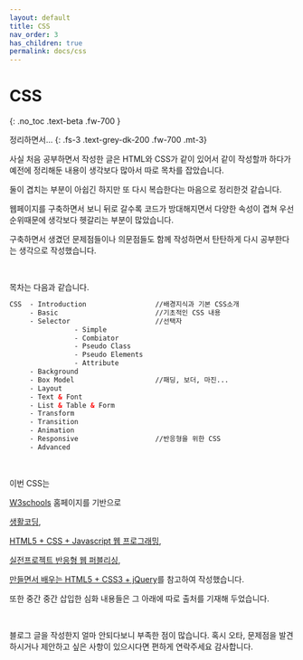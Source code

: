```yaml
---
layout: default
title: CSS
nav_order: 3
has_children: true
permalink: docs/css
---
```


# CSS
{: .no_toc .text-beta .fw-700 }

정리하면서...
{: .fs-3 .text-grey-dk-200 .fw-700 .mt-3}

사실 처음 공부하면서 작성한 글은 HTML와 CSS가 같이 있어서 같이 작성할까 하다가 예전에 정리해둔 내용이 생각보다 많아서 따로 목차를 잡았습니다.

둘이 겹치는 부분이 아쉽긴 하지만 또 다시 복습한다는 마음으로 정리한것 같습니다.

웹페이지를 구축하면서 보니 뒤로 갈수록 코드가 방대해지면서 다양한 속성이 겹쳐 우선순위때문에 생각보다 헷갈리는 부분이 많았습니다.

구축하면서 생겼던 문제점들이나 의문점들도 함께 작성하면서 탄탄하게 다시 공부한다는 생각으로 작성했습니다.

<br>

목차는 다음과 같습니다.

```html
CSS  - Introduction                 //배경지식과 기본 CSS소개
     - Basic                        //기초적인 CSS 내용
     - Selector                     //선택자
                - Simple      
                - Combiator 
                - Pseudo Class
                - Pseudo Elements
                - Attribute
     - Background
     - Box Model                    //패딩, 보더, 마진...
     - Layout
     - Text & Font
     - List & Table & Form
     - Transform
     - Transition
     - Animation
     - Responsive                   //반응형을 위한 CSS
     - Advanced     
```

<br>

이번 CSS는 

[W3schools](https://www.w3schools.com/) 홈페이지를 기반으로

[생활코딩](https://opentutorials.org/module/1),

[HTML5 + CSS + Javascript 웹 프로그래밍](http://www.webprogramming.co.kr/),

[실전프로젝트 반응형 웹 퍼블리싱](https://book.naver.com/bookdb/book_detail.nhn?bid=7059258), 

[만들면서 배우는 HTML5 + CSS3 + jQuery](https://book.naver.com/bookdb/book_detail.nhn?bid=6837215)를 참고하여 작성했습니다.

또한 중간 중간 삽입한 심화 내용들은 그 아래에 따로 출처를 기재해 두었습니다.

<br>

블로그 글을 작성한지 얼마 안되다보니 부족한 점이 많습니다. 혹시 오타, 문제점을 발견하시거나 제안하고 싶은 사항이 있으시다면 편하게 연락주세요 감사합니다.
